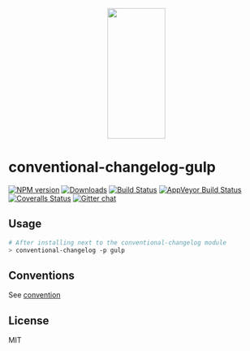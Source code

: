 <p align="center">
  <a href="http://gulpjs.com">
    <img height="257" width="114" src="https://raw.githubusercontent.com/gulpjs/artwork/master/gulp-2x.png">
  </a>
</p>

# conventional-changelog-gulp

[![NPM version][npm-image]][npm-url] [![Downloads][downloads-image]][npm-url] [![Build Status][travis-image]][travis-url] [![AppVeyor Build Status][appveyor-image]][appveyor-url] [![Coveralls Status][coveralls-image]][coveralls-url] [![Gitter chat][gitter-image]][gitter-url]

## Usage

```bash
# After installing next to the conventional-changelog module
> conventional-changelog -p gulp
```

## Conventions

See [convention]

## License

MIT

[convention]: convention.md

[downloads-image]: http://img.shields.io/npm/dm/conventional-changelog-gulp.svg
[npm-url]: https://www.npmjs.com/package/conventional-changelog-gulp
[npm-image]: http://img.shields.io/npm/v/conventional-changelog-gulp.svg

[travis-url]: https://travis-ci.org/gulpjs/conventional-changelog-gulp
[travis-image]: http://img.shields.io/travis/gulpjs/conventional-changelog-gulp.svg?label=travis-ci

[appveyor-url]: https://ci.appveyor.com/project/gulpjs/conventional-changelog-gulp
[appveyor-image]: https://img.shields.io/appveyor/ci/gulpjs/conventional-changelog-gulp.svg?label=appveyor

[coveralls-url]: https://coveralls.io/r/gulpjs/conventional-changelog-gulp
[coveralls-image]: http://img.shields.io/coveralls/gulpjs/conventional-changelog-gulp/master.svg

[gitter-url]: https://gitter.im/gulpjs/gulp
[gitter-image]: https://badges.gitter.im/gulpjs/gulp.svg
